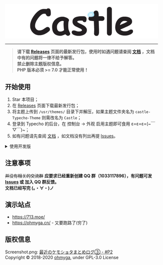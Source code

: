 <p align="center">
  <img src="docs/static/img/banner.png">
</p>

---

> **请下载 [Releases](https://github.com/ohmyga233/castle-Typecho-Theme/releases) 页面的最新发行包，使用时如遇问题请查阅 [文档](https://castle.baka.show/) ，文档中有的问题将一律不给予解答。**
<br>**禁止删除主题版权信息。**
<br>**PHP 版本必须 >= 7.0 才能正常使用！**

## 开始使用
1. Star 本项目；
2. 在 [Releases](https://github.com/ohmyga233/castle-Typecho-Theme/releases) 页面下载最新发行包；
3. 将主题上传到 `/usr/themes/` 目录下并解压，如果主题文件夹名为 `castle-Typecho-Theme` 则需改名为 `Castle`；
4. 登录到 Typecho 的后台，在 控制台 -> 外观 启用主题即可食用 ε=ε=ε=(\~￣▽￣)\~；
5. 如有问题请先查阅 [文档](https://castle.baka.show/) ，如文档没有列出再提 [Issues](https://github.com/ohmyga233/castle-Typecho-Theme/issues)。

<details><summary>使用开发版</summary><br>

直接下载仓库，或者使用 git 命令行进行克隆
```git
$ git clone https://github.com/ohmyga233/castle-Typecho-Theme
```

> 开发版为实时打包上传版本，不推荐使用，因为可能会存在一些不稳定因素。<br>
如果你在使用开发版时出现任何问题请在 [issues](https://github.com/ohmyga233/castle-Typecho-Theme/issues) 提出。<br>
**`0.9.3` 以上版本（包括开发版但不包括 `0.9.3` ）已有 [配套插件](https://github.com/ohmyga233/Castle-Plugin/)，部分设置可能得依赖插件**

</details>

## 注意事项
~~并没有相关的交流群~~ **应要求已经重新创建 QQ 群（1033117896），有问题可发 [Issues](https://github.com/ohmyga233/castle-Typecho-Theme/issues) 或 加入 QQ 群反馈。**<br>
**文档已经写完 (。・∀・)ノ**

## 演示站点
- https://713.moe/<br>
- https://ohmyga.cn/ - 又要跑路了(穷了)

## 版权信息
Screenshot.png: [最近のケモショタまとめログ③ - #P2](https://www.pixiv.net/artworks/66074820?p=2)<br>
Copyright &copy; 2018-2020 [ohmyga](https://github.com/ohmyga233), under GPL-3.0 License
